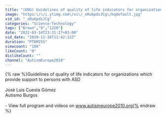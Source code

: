 ```yaml
---
title: "(ENG) Guidelines of quality of life indicators for organizations which provide..."
image: "https:\/\/i.ytimg.com\/vi\/_xRu6pdsJCg\/hqdefault.jpg"
vid_id: "_xRu6pdsJCg"
categories: "Science-Technology"
tags: ["Brown","9","1220"]
date: "2022-03-14T23:31:27+03:00"
vid_date: "2010-11-16T11:42:12Z"
duration: "PT6M25S"
viewcount: "108"
likeCount: "0"
dislikeCount: ""
channel: "AutismEurope2010"
---
```

{% raw %}Guidelines of quality of life indicators for organizations which provide support to persons with ASD<br />      <br />Josè Luis Cuesta Gómez<br />Autismo Burgos<br /><br />- View full program and videos on www.autismeurope2010.org{% endraw %}
